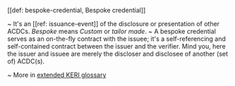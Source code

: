 [[def: bespoke-credential, Bespoke credential]]

~ It's an [[ref: issuance-event]] of the disclosure or presentation of other ACDCs. _Bespoke_ means _Custom_ or _tailor made_.
~ A bespoke credential serves as an on-the-fly contract with the issuee; it's a self-referencing and self-contained contract between the issuer and the verifier. Mind you, here the issuer and issuee are merely the discloser and disclosee of another (set of) ACDC(s).

~ More in <a href="https://weboftrust.github.io/WOT-terms/docs/glossary/bespoke-credential">extended KERI glossary</a>
